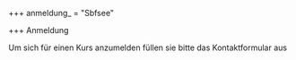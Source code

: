 +++
anmeldung_ = "Sbfsee"

+++
Anmeldung

Um sich für einen Kurs anzumelden füllen sie bitte das Kontaktformular aus